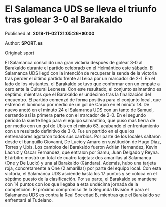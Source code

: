 
# El Salamanca UDS se lleva el triunfo tras golear 3-0 al Barakaldo

Published at: **2019-11-02T21:05:26+00:00**

Author: **SPORT.es**

Original: [sport](https://www.sport.es/es/noticias/segunda-division-b/el-salamanca-uds-se-lleva-el-triunfo-tras-golear-3-0-al-barakaldo-7712060)

El Salamanca consolidó una gran victoria después de golear 3-0 al Barakaldo durante el partido celebrado en el Helmántico este sábado. El Salamanca UDS llegó con la intención de recuperar la senda de la victoria tras perder el último partido frente al Leioa por un marcador de 2-1. En el lado de los visitantes, el Barakaldo se tuvo que conformar con un empate a cero ante la Cultural Leonesa. Con este resultado, el conjunto salmantino es séptimo, mientras que el Barakaldo es undécimo tras la finalización del encuentro.
El partido comenzó de forma positiva para el conjunto local, que estrenó el luminoso por medio de un gol de Carpio en el minuto 18. De nuevo anotó en el minuto 24 el Salamanca UDS con un tanto de Samuel, cerrando así la primera parte con el marcador de 2-0.
En el segundo periodo la suerte llegó para el equipo salmantino, que puso más tierra de por medio con un gol de Ubis en el minuto 63, acabando el enfrentamiento con un resultado definitivo de 3-0.
Fue un partido en el que los entrenadores agotaron todos sus cambios. Por parte de los locales saltaron desde el banquillo Giovanni, De Lucio y Amaro en sustitución de Hugo Diaz, Torres y Ubis. Los cambios del Barakaldo fueron Adrián Hernandez, Kevin Lacruz y Óscar Fernandez, que entraron por Samu, Juan Delgado y Reyna.
El árbitro mostró un total de cuatro tarjetas: dos amarillas al Salamanca (One y De Lucio) y una al Barakaldo (Gándara). Además, hubo una tarjeta roja, concretamente a One (2 amarillas) por parte del equipo local.
Con esta victoria, el Salamanca UDS asciende hasta los 17 puntos y se coloca en el séptimo puesto de la clasificación. Por su parte, el Barakaldo se mantiene con 14 puntos con los que llegaba a esta undécima jornada de la competición.
El próximo compromiso de la Segunda División B para el Salamanca UDS es contra la Real Sociedad B, mientras que el Barakaldo se enfrentará al Tudelano.
